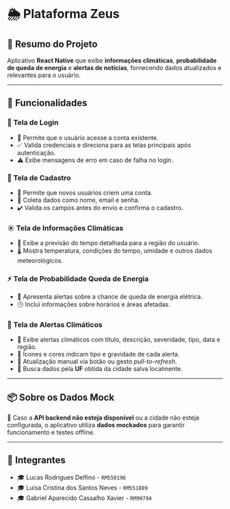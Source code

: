 # 🌦️ Plataforma Zeus

## 📌 Resumo do Projeto

Aplicativo **React Native** que exibe **informações climáticas**, **probabilidade de queda de energia** e **alertas de notícias**, fornecendo dados atualizados e relevantes para o usuário.

---

## 🚀 Funcionalidades

### 🔐 Tela de Login
- 🔑 Permite que o usuário acesse a conta existente.
- ✅ Valida credenciais e direciona para as telas principais após autenticação.
- ⚠️ Exibe mensagens de erro em caso de falha no login.

### 📝 Tela de Cadastro
- 🧍 Permite que novos usuários criem uma conta.
- 📨 Coleta dados como nome, email e senha.
- ✔️ Valida os campos antes do envio e confirma o cadastro.

### ☀️ Tela de Informações Climáticas
- 📍 Exibe a previsão do tempo detalhada para a região do usuário.
- 🌡️ Mostra temperatura, condições do tempo, umidade e outros dados meteorológicos.

### ⚡ Tela de Probabilidade Queda de Energia
- 🛑 Apresenta alertas sobre a chance de queda de energia elétrica.
- 🕒 Inclui informações sobre horários e áreas afetadas.

### 🚨 Tela de Alertas Climáticos
- 📢 Exibe alertas climáticos com título, descrição, severidade, tipo, data e região.
- 🎨 Ícones e cores indicam tipo e gravidade de cada alerta.
- 🔄 Atualização manual via botão ou gesto *pull-to-refresh*.
- 🧭 Busca dados pela **UF** obtida da cidade salva localmente.

---

## 📦 Sobre os Dados Mock

🔧 Caso a **API backend não esteja disponível** ou a cidade não esteja configurada, o aplicativo utiliza **dados mockados** para garantir funcionamento e testes offline.

---

## 👥 Integrantes

- 🎓 Lucas Rodrigues Delfino - `RM550196`
- 🎓 Luisa Cristina dos Santos Neves - `RM551889`
- 🎓 Gabriel Aparecido Cassalho Xavier - `RM99794`
